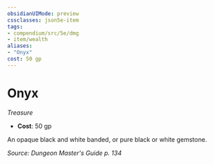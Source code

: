 ```yaml
---
obsidianUIMode: preview
cssclasses: json5e-item
tags:
- compendium/src/5e/dmg
- item/wealth
aliases: 
- "Onyx"
cost: 50 gp
---
```

# Onyx
*Treasure*  

- **Cost**: 50 gp

An opaque black and white banded, or pure black or white gemstone.

*Source: Dungeon Master's Guide p. 134*